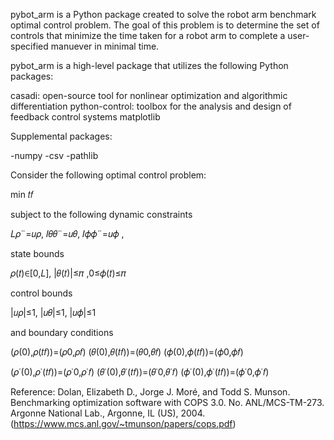 pybot_arm is a Python package created to solve the robot arm benchmark optimal control problem. The goal of this problem is to determine the set of controls that minimize the time taken for a robot arm to complete a user-specified manuever in minimal time.

pybot_arm is a high-level package that utilizes the following Python packages:

casadi: open-source tool for nonlinear optimization and algorithmic differentiation
python-control: toolbox for the analysis and design of feedback control systems
matplotlib

Supplemental packages:

-numpy
-csv
-pathlib


Consider the following optimal control problem:

min 𝑡𝑓 

subject to the following dynamic constraints

𝐿𝜌¨=𝑢𝜌, 𝐼𝜃𝜃¨=𝑢𝜃, 𝐼𝜙𝜙¨=𝑢𝜙 ,

state bounds

𝜌(𝑡)∈[0,𝐿], |𝜃(𝑡)|≤𝜋 ,0≤𝜙(𝑡)≤𝜋 

control bounds

|𝑢𝜌|≤1, |𝑢𝜃|≤1, |𝑢𝜙|≤1 

and boundary conditions

(𝜌(0),𝜌(𝑡𝑓))=(𝜌0,𝜌𝑓)    (𝜃(0),𝜃(𝑡𝑓))=(𝜃0,𝜃𝑓)   (𝜙(0),𝜙(𝑡𝑓))=(𝜙0,𝜙𝑓) 

(𝜌˙(0),𝜌˙(𝑡𝑓))=(𝜌˙0,𝜌˙𝑓)   (𝜃˙(0),𝜃˙(𝑡𝑓))=(𝜃˙0,𝜃˙𝑓)   (𝜙˙(0),𝜙˙(𝑡𝑓))=(𝜙˙0,𝜙˙𝑓)

Reference: Dolan, Elizabeth D., Jorge J. Moré, and Todd S. Munson. 
Benchmarking optimization software with COPS 3.0. No. ANL/MCS-TM-273. 
Argonne National Lab., Argonne, IL (US), 2004. (https://www.mcs.anl.gov/~tmunson/papers/cops.pdf)